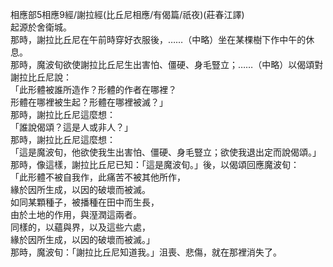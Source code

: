 相應部5相應9經/謝拉經(比丘尼相應/有偈篇/祇夜)(莊春江譯)  
起源於舍衛城。  
那時，謝拉比丘尼在午前時穿好衣服後，……（中略）坐在某棵樹下作中午的休息。  
那時，魔波旬欲使謝拉比丘尼生出害怕、僵硬、身毛豎立；……（中略）以偈頌對謝拉比丘尼說：  
「此形體被誰所造作？形體的作者在哪裡？  
形體在哪裡被生起？形體在哪裡被滅？」  
那時，謝拉比丘尼這麼想：  
「誰說偈頌？這是人或非人？」  
那時，謝拉比丘尼這麼想：  
「這是魔波旬，他欲使我生出害怕、僵硬、身毛豎立；欲使我退出定而說偈頌。」  
那時，像這樣，謝拉比丘尼已知：「這是魔波旬。」後，以偈頌回應魔波旬：  
「此形體不被自我作，此痛苦不被其他所作，  
緣於因所生成，以因的破壞而被滅。  
如同某顆種子，被播種在田中而生長，  
由於土地的作用，與溼潤這兩者。  
同樣的，以蘊與界，以及這些六處，  
緣於因所生成，以因的破壞而被滅。」  
那時，魔波旬：「謝拉比丘尼知道我。」沮喪、悲傷，就在那裡消失了。  
  
  
